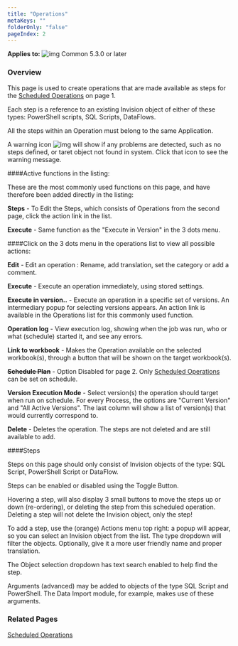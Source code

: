 ```yaml
---
title: "Operations"
metaKeys: ""
folderOnly: "false"
pageIndex: 2
---
```

**Applies to:** ![img](https://profitbasedocs.blob.core.windows.net/icons/yes-icon.png) Common 5.3.0 or later

### Overview

This page is used to create operations that are made available as steps for the [Scheduled Operations](ScheduledOperations.md) on page 1.

Each step is a reference to an existing Invision object of either of these types: PowerShell scripts, SQL Scripts, DataFlows.

All the steps within an Operation must belong to the same Application.

A warning icon ![img](https://profitbasedocs.blob.core.windows.net/enduserhelp/images/warning_24.png) will show if any problems are detected, such as no steps defined, or taret object not found in system. Click that icon to see the warning message.


####Active functions in the listing:

These are the most commonly used functions on this page, and have therefore been added directly in the listing:

**Steps** - To Edit the Steps, which consists of Operations from the second page, click the action link in the list.

**Execute** - Same function as the "Execute in Version" in the 3 dots menu.



####Click on the 3 dots menu in the operations list to view all possible actions:


**Edit** - Edit an operation : Rename, add translation, set the category or add a comment.

**Execute** - Execute an operation immediately, using stored settings.

**Execute in version..** - Execute an operation in a specific set of versions. An intermediary popup for selecting versions appears. An action link is available in the Operations list for this commonly used function.

**Operation log** - View execution log, showing when the job was run, who or what (schedule) started it, and see any errors.

**Link to workbook** - Makes the Operation available on the selected workbook(s), through a button that will be shown on the target workbook(s).

~~**Schedule Plan**~~ - Option Disabled for page 2. Only [Scheduled Operations](ScheduledOperations.md) can be set on schedule.

**Version Execution Mode** - Select version(s) the operation should target when run on schedule. For every Process, the options are "Current Version" and "All Active Versions". The last column will show a list of version(s) that would currently correspond to.

**Delete** - Deletes the operation. The steps are not deleted and are still available to add.



####Steps

Steps on this page should only consist of Invision objects of the type: SQL Script, PowerShell Script or DataFlow.

Steps can be enabled or disabled using the Toggle Button.

Hovering a step, will also display 3 small buttons to move the steps up or down (re-ordering), or deleting the step from this scheduled operation. Deleting a step will not delete the Invision object, only the step!

To add a step, use the (orange) Actions menu top right: a popup will appear, so you can select an Invision object from the list. The type dropdown will filter the objects. Optionally, give it a more user friendly name and proper translation.

The Object selection dropdown has text search enabled to help find the step.

Arguments (advanced) may be added to objects of the type SQL Script and PowerShell. The Data Import module, for example, makes use of these arguments.

### Related Pages

[Scheduled Operations](ScheduledOperations.md)

